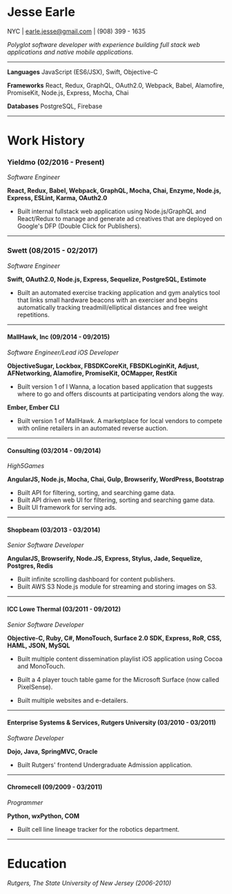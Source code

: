 # Jesse Earle

NYC | earle.jesse@gmail.com | (908) 399 - 1635

_Polyglot software developer with experience building full stack web applications and native mobile applications._

***

__Languages__ JavaScript (ES6/JSX), Swift, Objective-C

__Frameworks__ React, Redux, GraphQL, OAuth2.0, Webpack, Babel, Alamofire, PromiseKit, Node.js, Express, Mocha, Chai

__Databases__ PostgreSQL, Firebase

***

# Work History

### Yieldmo (02/2016 - Present)

_Software Engineer_

__React, Redux, Babel, Webpack, GraphQL, Mocha, Chai, Enzyme, Node.js, Express, ESLint, Karma, OAuth2.0__

+ Built internal fullstack web application using Node.js/GraphQL and React/Redux to manage and generate ad creatives that are deployed on Google's DFP (Double Click for Publishers).

***

### Swett (08/2015 - 02/2017)

_Software Engineer_

__Swift, OAuth2.0, Node.js, Express, Sequelize, PostgreSQL, Estimote__

+ Built an automated exercise tracking application and gym analytics tool that links small hardware beacons with an exerciser and begins automatically tracking treadmill/elliptical distances and free weight repetitions.

***

#### MallHawk, Inc (09/2014 - 09/2015)

_Software Engineer/Lead iOS Developer_

__ObjectiveSugar, Lockbox, FBSDKCoreKit, FBSDKLoginKit, Adjust, AFNetworking, Alamofire, PromiseKit, OCMapper, RestKit__

+ Built version 1 of I Wanna, a location based application that suggests where to go and offers discounts at participating vendors along the way.

__Ember, Ember CLI__

+ Built version 1 of MallHawk.  A marketplace for local vendors to compete with online retailers in an automated reverse auction.

***

#### Consulting (03/2014 - 09/2014)

_High5Games_

__AngularJS, Node.js, Mocha, Chai, Gulp, Browserify, WordPress, Bootstrap__

+ Built API for filtering, sorting, and searching game data.
+ Built API driven web UI for filtering, sorting and searching game data.
+ Built UI framework for serving ads.

***

#### Shopbeam (03/2013 - 03/2014)

_Senior Software Developer_

__AngularJS, Browserify, Node.JS, Express, Stylus, Jade, Sequelize, Postgres, Redis__

+ Built infinite scrolling dashboard for content publishers.
+ Built AWS S3 Node.js module for streaming and storing images on S3.

***

#### ICC Lowe Thermal (03/2011 - 09/2012)

_Senior Software Developer_

__Objective-C, Ruby, C#, MonoTouch, Surface 2.0 SDK, Express, RoR, CSS, HAML, JSON, MySQL__

+ Built multiple content dissemination playlist iOS application using Cocoa and MonoTouch.

+ Built a 4 player touch table game for the Microsoft Surface (now called PixelSense).

+ Built multiple websites and e-detailers.

***

#### Enterprise Systems & Services, Rutgers University (03/2010 - 03/2011)

_Software Developer_

__Dojo, Java, SpringMVC, Oracle__

+ Built Rutgers' frontend Undergraduate Admission application.

***

#### Chromecell (09/2009 - 03/2011)

_Programmer_

__Python, wxPython, COM__

+ Built cell line lineage tracker for the robotics department.

***

# Education

_Rutgers, The State University of New Jersey (2006-2010)_